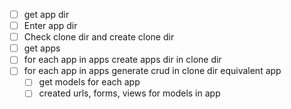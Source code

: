 - [ ] get app dir
- [ ] Enter app dir
- [ ] Check clone dir and create clone dir
- [ ] get apps
- [ ] for each app in apps create apps dir in clone dir
- [ ] for each app in apps generate crud in clone dir equivalent app
  - [ ] get models for each app
  - [ ] created urls, forms, views for models in app